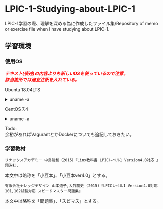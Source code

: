 # LPIC-1-Studying-about-LPIC-1

LPIC-1学習の際、理解を深める為に作成したファイル集/Repository of memo or exercise file when I have studying about LPIC-1.

## 学習環境

### 使用OS

***<font color="red">テキスト(後述)の内容よりも新しいOSを使っているので注意。</font>***  
***<font color="red">該当箇所では適宜注釈を入れている。</font>***

Ubuntu 18.04LTS

<details><summary>uname -a</summary><div>

```shell
$ uname -a
Linux ubuntu 4.15.0-44-generic #47-Ubuntu SMP Mon Jan 14 11:26:59 UTC 2019 x86_64 x86_64 x86_64 GNU/Linux
```

</div></details>

CentOS 7.4

<details><summary>uname -a</summary><div>

```shell
```

</div></details>

Todo:  
余裕があればVagurantとかDockerについても追記しておきたい。  

### 学習教材

    リナックスアカデミー 中島能和（2015）『Linx教科書 LPICレベル1 Version4.0対応 』　翔泳社.

本文中は略称を「小豆本」、「小豆本ver4.0」とする。

    有限会社ナレッジデザイン 山本道子,大竹龍史 (2015)『LPICレベル1 Version4.0対応 101,102試験対応 スピードマスター問題集』

本文中は略称を「問題集」、「スピマス」とする。